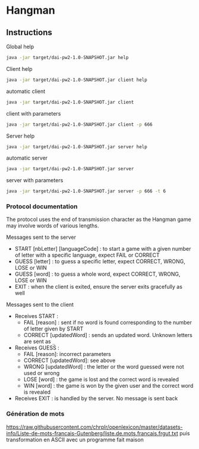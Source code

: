 # Hangman

## Instructions

Global help
```bash
java -jar target/dai-pw2-1.0-SNAPSHOT.jar help
```

Client help
```bash
java -jar target/dai-pw2-1.0-SNAPSHOT.jar client help
```

automatic client
```bash
java -jar target/dai-pw2-1.0-SNAPSHOT.jar client
```

client with parameters
```bash
java -jar target/dai-pw2-1.0-SNAPSHOT.jar client -p 666
```

Server help
```bash
java -jar target/dai-pw2-1.0-SNAPSHOT.jar server help
```

automatic server
```bash
java -jar target/dai-pw2-1.0-SNAPSHOT.jar server
```

server with parameters
```bash
java -jar target/dai-pw2-1.0-SNAPSHOT.jar server -p 666 -t 6
```

### Protocol documentation

The protocol uses the end of transmission character as the Hangman game may involve words of various lengths.

Messages sent to the server
- START [nbLetter] [languageCode] : to start a game with a given number of letter with a specific language, expect FAIL or CORRECT
- GUESS [letter] : to guess a specific letter, expect CORRECT, WRONG, LOSE or WIN
- GUESS [word] : to guess a whole word, expect CORRECT, WRONG, LOSE or WIN
- EXIT : when the client is exited, ensure the server exits gracefully as well

Messages sent to the client
- Receives START :
  - FAIL [reason] : sent if no word is found corresponding to the number of letter given by START
  - CORRECT [updatedWord] : sends an updated word. Unknown letters are sent as `_`
- Receives GUESS :
  - FAIL [reason]: incorrect parameters
  - CORRECT [updatedWord]: see above
  - WRONG [updatedWord] : the letter or the word guessed were not used or wrong
  - LOSE [word] : the game is lost and the correct word is revealed
  - WIN [word] : the game is won by the given user and the correct word is revealed
- Receives EXIT : is handled by the server. No message is sent back

### Génération de mots
https://raw.githubusercontent.com/chrplr/openlexicon/master/datasets-info/Liste-de-mots-francais-Gutenberg/liste.de.mots.francais.frgut.txt
puis transformation en ASCII avec un programme fait maison